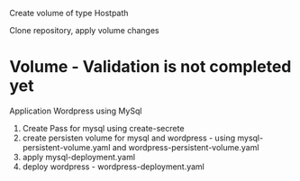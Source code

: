 Create volume of type Hostpath

Clone repository, apply volume changes


# Volume - Validation is not completed yet

Application
Wordpress using MySql

1. Create Pass for mysql using create-secrete
2. create persisten volume for mysql and wordpress - using mysql-persistent-volume.yaml and wordpress-persistent-volume.yaml
3. apply mysql-deployment.yaml
4. deploy wordpress - wordpress-deployment.yaml
